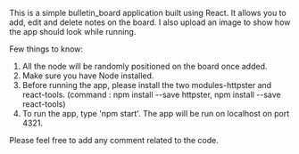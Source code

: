 This is a simple bulletin_board application built using React. It allows you to add, edit and delete notes on the board. I also upload an image to show how the app should look while running. 

Few things to know:
1. All the node will be randomly positioned on the board once added. 
2. Make sure you have Node installed.
3. Before running the app, please install the two modules-httpster and react-tools. 
    (command : npm install --save httpster,  npm install --save react-tools)
4. To run the app, type 'npm start'. The app will be run on localhost on port 4321.

Please feel free to add any comment related to the code. 
